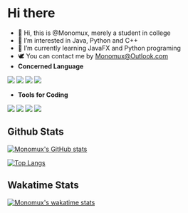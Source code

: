 # Hi there 

- 👋 Hi, this is @Monomux, merely a student in college
- 👀 I’m interested in Java, Python and C++
- 🌱 I’m currently learning JavaFX and Python programing
- 🕊️ You can contact me by Monomux@Outlook.com
- **Concerned Language**

![](https://img.shields.io/badge/Code-Java-informational?style=flat-square&color=blueviolet&logo=Java&logoColor=white) ![](https://img.shields.io/badge/Code-Python-informational?style=flat-square&color=blueviolet&logo=Python&logoColor=white) ![](https://img.shields.io/badge/Code-JavaScript-informational?style=flat-square&color=blueviolet&logo=JavaScript&logoColor=white) ![](https://img.shields.io/badge/Code-C++-informational?style=flat-square&color=blueviolet&logo=C%2B%2B&logoColor=white)  

+ **Tools for Coding**

![](https://img.shields.io/badge/IDE-IDEA-informational?style=flat-square&color=blueviolet&logo=IntelliJ-IDEA&logoColor=white) ![](https://img.shields.io/badge/IDE-Pycharm-informational?style=flat-square&color=blueviolet&logo=Pycharm&logoColor=white) ![](https://img.shields.io/badge/IDE-Visual_Studio_2015-informational?style=flat-square&color=blueviolet&logo=Visual-Studio&logoColor=white) ![](https://img.shields.io/badge/IDE-Eclipse-informational?style=flat-square&color=blueviolet&logo=Eclipse&logoColor=white)

## Github Stats

[![Monomux's GitHub stats](https://github-readme-stats.vercel.app/api?username=Monomux&count_private=true&show_icons=true&theme=cobalt)](https://github.com/anuraghazra/github-readme-stats)

[![Top Langs](https://github-readme-stats.vercel.app/api/top-langs/?username=Monomux&layout=compact&theme=cobalt&count_private=true&langs_count=10)](https://github.com/anuraghazra/github-readme-stats)

<!--[]( https://visitor-badge.glitch.me/badge?page_id=Monomux.github.com)-->

## Wakatime Stats

[![Monomux's wakatime stats](https://github-readme-stats.vercel.app/api/wakatime?username=Monomux&theme=cobalt)](https://github.com/anuraghazra/github-readme-stats)

### 



<!---
Monomux/Monomux is a ✨ special ✨ repository because its `README.md` (this file) appears on your GitHub profile.
You can click the Preview link to take a look at your changes.
--->
